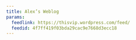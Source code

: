 ```yaml
---
title: Alex’s Weblog
params:
  feedlink: https://thisvip.wordpress.com/feed/
  feedid: 4f7ff419f03bda29cac9e7668d3ecc18
---
```

